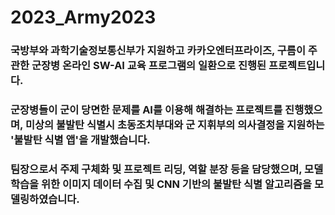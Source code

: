 # 2023_Army2023
### 국방부와 과학기술정보통신부가 지원하고 카카오엔터프라이즈, 구름이 주관한 군장병 온라인 SW-AI 교육 프로그램의 일환으로 진행된 프로젝트입니다.
### 군장병들이 군이 당면한 문제를 AI를 이용해 해결하는 프로젝트를 진행했으며, 미상의 불발탄 식별시 초동조치부대와 군 지휘부의 의사결정을 지원하는 '불발탄 식별 앱'을 개발했습니다.
### 팀장으로서 주제 구체화 및 프로젝트 리딩, 역할 분장 등을 담당했으며, 모델 학습을 위한 이미지 데이터 수집 및 CNN 기반의 불발탄 식별 알고리즘을 모델링하였습니다.
